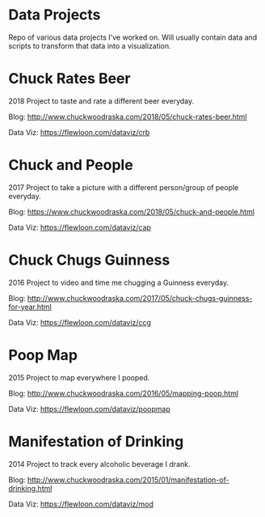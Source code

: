 # Data Projects
Repo of various data projects I've worked on. Will usually contain data and scripts to transform that data into a
visualization.

# Chuck Rates Beer
2018 Project to taste and rate a different beer everyday.

Blog: http://www.chuckwoodraska.com/2018/05/chuck-rates-beer.html

Data Viz: https://flewloon.com/dataviz/crb

# Chuck and People
2017 Project to take a picture with a different person/group of people everyday.

Blog: https://www.chuckwoodraska.com/2018/05/chuck-and-people.html

Data Viz: https://flewloon.com/dataviz/cap

# Chuck Chugs Guinness
2016 Project to video and time me chugging a Guinness everyday.

Blog: http://www.chuckwoodraska.com/2017/05/chuck-chugs-guinness-for-year.html

Data Viz: https://flewloon.com/dataviz/ccg

# Poop Map
2015 Project to map everywhere I pooped.

Blog: http://www.chuckwoodraska.com/2016/05/mapping-poop.html

Data Viz: https://flewloon.com/dataviz/poopmap

# Manifestation of Drinking
2014 Project to track every alcoholic beverage I drank.

Blog: http://www.chuckwoodraska.com/2015/01/manifestation-of-drinking.html

Data Viz: https://flewloon.com/dataviz/mod
